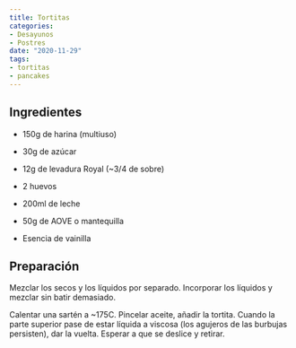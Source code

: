 ```yaml
---
title: Tortitas
categories:
- Desayunos
- Postres
date: "2020-11-29"
tags:
- tortitas
- pancakes
---
```


## Ingredientes

* 150g de harina (multiuso)
* 30g de azúcar
* 12g de levadura Royal (~3/4 de sobre)

* 2 huevos
* 200ml de leche
* 50g de AOVE o mantequilla
* Esencia de vainilla

## Preparación

Mezclar los secos y los líquidos por separado. Incorporar los líquidos y mezclar sin batir demasiado.

Calentar una sartén a ~175C. Pincelar aceite, añadir la tortita. Cuando la parte superior pase de estar líquida a viscosa (los agujeros de las burbujas persisten), dar la vuelta. Esperar a que se deslice y retirar.
